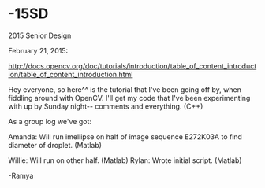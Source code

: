 -15SD
=====

2015 Senior Design 

February 21, 2015:

http://docs.opencv.org/doc/tutorials/introduction/table_of_content_introduction/table_of_content_introduction.html

Hey everyone, so here^^ is the tutorial that I've been going off by, when fiddling around with OpenCV.
I'll get my code that I've been experimenting with up by Sunday night-- comments and everything. (C++) 

As a group log we've got:

Amanda: Will run imellipse on half of image sequence E272K03A to find diameter of droplet. (Matlab)  

Willie: Will run on other half. (Matlab)
Rylan: Wrote initial script. (Matlab)

-Ramya 
